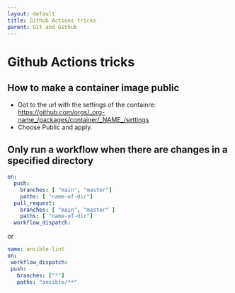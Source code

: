 ```yaml
---
layout: default
title: Github Actions tricks
parent: Git and Github
---
```


# Github Actions tricks

## How to make a container image public
<!-- markdown-link-check-disable -->
* Got to the url with the settings of the containre: <https://github.com/orgs/_org-name_/packages/container/_NAME_/settings>
* Choose Public and apply.
<!-- markdown-link-check-enable -->

## Only run a workflow when there are changes in a specified directory

```yaml
on:
  push:
    branches: [ "main", "master"]
    paths: [ "name-of-dir"]
  pull_request:
    branches: [ "main", "master" ]
    paths: [ "name-of-dir"]
  workflow_dispatch:
```

or

```yaml
name: ansible-lint
on:
 workflow_dispatch:
 push:
   branches: ["*"]
   paths: "ansible/**"
```
